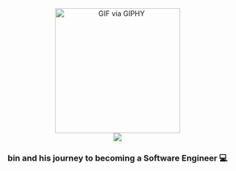 <div align="center">
  <img src="https://media.giphy.com/media/QvpqTCiEcwtvx6wwJK/giphy.gif" width="250" height="250" alt="GIF via GIPHY">
</div>
<div align="center">
  <img src="https://readme-typing-svg.herokuapp.com/?font=Poppins&weight=700&size=35&center=true&vCenter=true&width=500&height=70&duration=4000&pause=3000&lines=Hi!+👋,+I'm+bin!&color=ffffff">
</div>
<h3 align="center">bin and his journey to becoming a Software Engineer 💻</h3>


<!-- 
<img src="https://media.giphy.com/media/6KirhLJyR7oMcwgJQk/giphy.gif" width="250" height="250" alt="GIF via GIPHY">

-->
